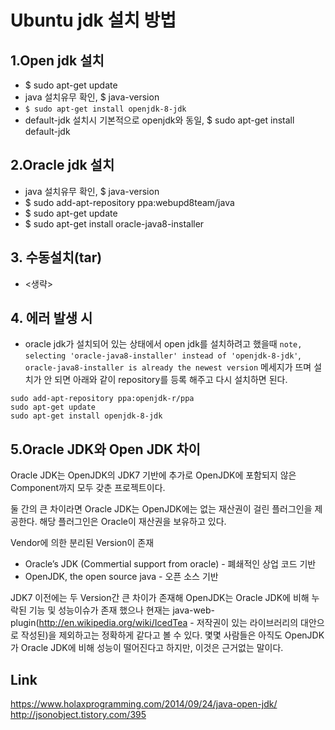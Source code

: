# Ubuntu jdk 설치 방법

## 1.Open jdk 설치
- $ sudo apt-get update
- java 설치유무 확인, $ java-version
- `$ sudo apt-get install openjdk-8-jdk`
- default-jdk 설치시 기본적으로 openjdk와 동일, $ sudo apt-get install default-jdk 

## 2.Oracle jdk 설치
- java 설치유무 확인, $ java-version
- $ sudo add-apt-repository ppa:webupd8team/java
- $ sudo apt-get update
- $ sudo apt-get install oracle-java8-installer

## 3. 수동설치(tar)
- <생략>

## 4. 에러 발생 시
- oracle jdk가 설치되어 있는 상태에서 open jdk를 설치하려고 했을때 `note, selecting 'oracle-java8-installer' instead of 'openjdk-8-jdk'`,  `oracle-java8-installer is already the newest version` 메세지가 뜨며 설치가 안 되면 아래와 같이 repository를 등록 해주고 다시 설치하면 된다.

```shell
sudo add-apt-repository ppa:openjdk-r/ppa  
sudo apt-get update   
sudo apt-get install openjdk-8-jdk  
```

## 5.Oracle JDK와 Open JDK 차이
Oracle JDK는 OpenJDK의 JDK7 기반에 추가로 OpenJDK에 포함되지 않은 Component까지 모두 갖춘 프로젝트이다.

둘 간의 큰 차이라면 Oracle JDK는 OpenJDK에는 없는 재산권이 걸린 플러그인을 제공한다. 해당 플러그인은 Oracle이 재산권을 보유하고 있다.

Vendor에 의한 분리된 Version이 존재

- Oracle’s JDK (Commertial support from oracle) - 폐쇄적인 상업 코드 기반
- OpenJDK, the open source java - 오픈 소스 기반

JDK7 이전에는 두 Version간 큰 차이가 존재해 OpenJDK는 Oracle JDK에 비해 누락된 기능 및 성능이슈가 존재 했으나 현재는 java-web-plugin(<http://en.wikipedia.org/wiki/IcedTea> - 저작권이 있는 라이브러리의 대안으로 작성된)을 제외하고는 정확하게 같다고 볼 수 있다. 몇몇 사람들은 아직도 OpenJDK가 Oracle JDK에 비해 성능이 떨어진다고 하지만, 이것은 근거없는 말이다.

## Link
<https://www.holaxprogramming.com/2014/09/24/java-open-jdk/>
<http://jsonobject.tistory.com/395>
